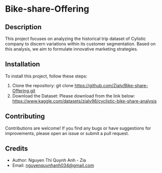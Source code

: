 # Bike-share-Offering

## Description

This project focuses on analyzing the historical trip dataset of Cylistic company to discern variations within its customer segmentation. Based on this analysis, we aim to formulate innovative marketing strategies.

## Installation
To install this project, follow these steps:

1. Clone the repository:
   git clone https://github.com/Zialv/Bike-share-Offering.git
2. Download the Dataset:
   Please download from the link below:
   https://www.kaggle.com/datasets/zialv98/cyclistic-bike-share-analysis

## Contributing
Contributions are welcome! If you find any bugs or have suggestions for improvements, please open an issue or submit a pull request.

## Credits
- Author: Nguyen Thi Quynh Anh - Zia
- Email: nguyenquynhanh034@gmail.com
